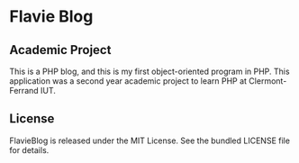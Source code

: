 # Flavie Blog

## Academic Project

This is a PHP blog, and this is my first object-oriented program in PHP.
This application was a second year academic project to learn PHP at 
Clermont-Ferrand IUT.

## License

FlavieBlog is released under the MIT License. See the bundled LICENSE
file for details.
